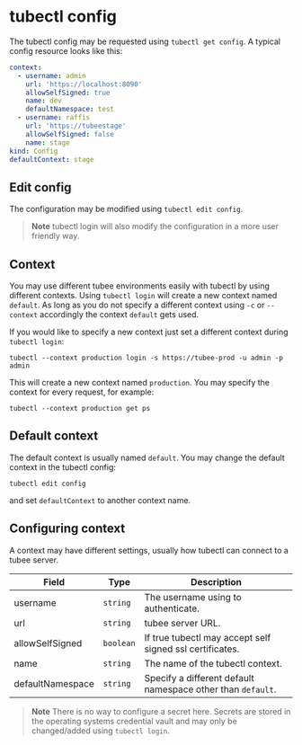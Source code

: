 # tubectl config

The tubectl config may be requested using `tubectl get config`. A typical config resource looks like this:
```yaml
context:
  - username: admin
    url: 'https://localhost:8090'
    allowSelfSigned: true
    name: dev
    defaultNamespace: test
  - username: raffis
    url: 'https://tubeestage'
    allowSelfSigned: false
    name: stage
kind: Config
defaultContext: stage
```

## Edit config
The configuration may be modified using `tubectl edit config`.

>**Note** tubectl login will also modify the configuration in a more user friendly way.

## Context

You may use different tubee environments easily with tubectl by using different contexts.
Using `tubectl login` will create a new context named `default`.
As long as you do not specify a different context using `-c` or `--context` accordingly the context `default` gets used.

If you would like to specify a new context just set a different context during `tubectl login`:

```
tubectl --context production login -s https://tubee-prod -u admin -p admin
```

This will create a new context named `production`.
You may specify the context for every request, for example:

```
tubectl --context production get ps
```

## Default context
The default context is usually named `default`. You may change the default context in the tubectl config:

```
tubectl edit config
```

and set `defaultContext` to another context name.

## Configuring context

A context may have different settings, usually how tubectl can connect to a tubee server.

| Field      | Type | Description  |
| ------------- | ----- |--------------|
| username | `string` | The username using to authenticate. |
| url | `string` | tubee server URL.  |
| allowSelfSigned | `boolean` | If true tubectl may accept self signed ssl certificates.  |
| name | `string` | The name of the tubectl context.  |
| defaultNamespace | `string` | Specify a different default namespace other than `default`.  |

>**Note** There is no way to configure a secret here. Secrets are stored in the operating systems credential vault and may only be changed/added using `tubectl login`.
